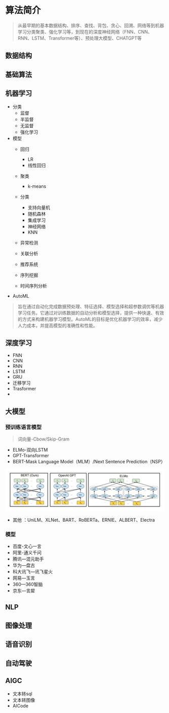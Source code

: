# 算法简介
> 从最早期的基本数据结构、排序、查找、背包、贪心、回溯、网络等到机器学习分类聚类、强化学习等，到现在的深度神经网络（FNN、CNN、RNN、LSTM、Transformer等）、预处理大模型、CHATGPT等
## 数据结构
## 基础算法
## 机器学习
- 分类
  - 监督
  - 半监督
  - 无监督
  - 强化学习
- 模型
  - 回归
    - LR
    - 线性回归
  - 聚类
    - k-means
  - 分类
    - 支持向量机
    - 随机森林
    - 集成学习
    - 神经网络
    - KNN
  
  - 异常检测
  - 关联分析
  - 推荐系统
  - 序列挖掘
  - 时间序列分析
- AutoML
> 旨在通过自动化完成数据预处理、特征选择、模型选择和超参数调优等机器学习任务。它通过对训练数据的自动分析和模型选择，提供一种快速、有效的方式来构建机器学习模型。AutoML的目标是优化机器学习的效率，减少人力成本，并提高模型的准确性和性能。

## 深度学习
- FNN
- CNN
- RNN
- LSTM
- GRU
- 迁移学习
- Trasformer
- 
## 大模型

### 预训练语言模型
> 词向量-Cbow/Skip-Gram

- ELMo-双向LSTM
- GPT-Transformer
- BERT-Mask Language Model（MLM）/Next Sentence Prediction（NSP）

![img.png](img.png)

- 其他 ：UniLM、XLNet、BART、RoBERTa、ERNIE、ALBERT、Electra

### 模型
- 百度-文心一言
- 阿里-通义千问
- 腾讯—混元助手
- 华为—盘古
- 科大讯飞—讯飞星火
- 网易—玉言
- 360—360智脑
- 京东—言犀
## NLP
## 图像处理
## 语音识别
## 自动驾驶

## AIGC
- 文本转sql
- 文本转图像
- AICode


